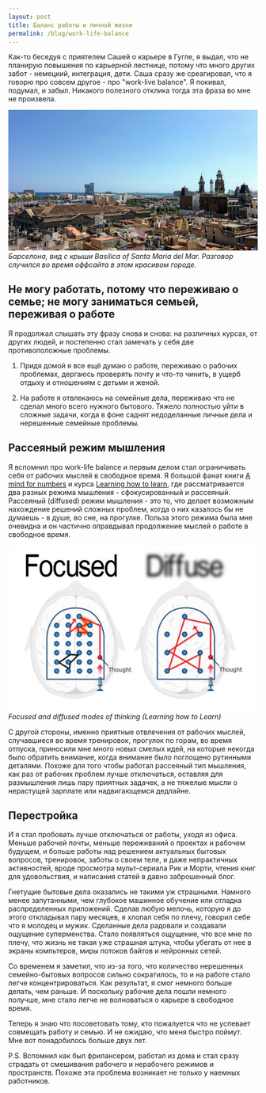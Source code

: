 ```yaml
---
layout: post
title: Баланс работы и личной жизни
permalink: /blog/work-life-balance
---
```

Как-то беседуя с приятелем Сашей о карьере в Гугле, я выдал, что не планирую повышения по карьерной лестнице, потому что много других забот - немецкий, интеграция, дети. Саша сразу же среагировал, что я говорю про совсем другое - про "work-live balance". Я покивал, подумал, и забыл. Никакого полезного отклика тогда эта фраза во мне не произвела.
<!--more-->

![Барселона, вид с крыши Basilica of Santa Maria del Mar](/img/barcelona.jpg)
*Барселона, вид с крыши Basilica of Santa Maria del Mar. Разговор случился во время оффсайта в этом красивом городе.*

## Не могу работать, потому что переживаю о семье; не могу заниматься семьей, переживая о работе

Я продолжал слышать эту фразу снова и снова: на различных курсах, от других людей, и постепенно стал замечать у себя две противоположные проблемы.

1. Придя домой я все ещё думаю о работе, переживаю о рабочих проблемах, дергаюсь проверять почту и что-то чинить, в ущерб отдыху и отношениям с детьми и женой.

2. На работе я отвлекаюсь на семейные дела, переживаю что не сделал много всего нужного бытового. Тяжело полностью уйти в сложные задачи, когда в фоне саднят недоделанные личные дела и нерешенные семейные проблемы.

## Рассеяный режим мышления

Я вспомнил про work-life balance и первым делом стал ограничивать себя от рабочих мыслей в свободное время. Я большой фанат книги [A mind for numbers](https://barbaraoakley.com/books/a-mind-for-numbers/) и курса [Learning how to learn](https://www.coursera.org/learn/learning-how-to-learn), где рассматривается два разных режима мышления - сфокусированный и рассеяный. Рассеяный (diffused) режим мышления - это то, что делает возможным нахождение решений сложных проблем, когда о них казалось бы не думаешь - в душе, во сне, на прогулке. Польза этого режима была мне очевидна и он частично оправдывал продолжение мыслей о работе в свободное время.

![Focused and diffused modes of thinking](/img/focused_diffused.jpg)
*Focused and diffused modes of thinking (Learning how to Learn)*

С другой стороны, именно приятные отвлечения от рабочих мыслей, случавшиеся во время тренировок, прогулок по горам, во время отпуска, приносили мне много новых смелых идей, на которые некогда было обратить внимание, когда внимание было поглощено рутинными деталями. Похоже для того чтобы работал рассеяный тип мышления, как раз от рабочих проблем лучше отключаться, оставляя для размышления лишь пару приятных задачек, а не тяжелые мысли о нерастущей зарплате или надвигающемся дедлайне.

## Перестройка

И я стал пробовать лучше отключаться от работы, уходя из офиса. Меньше рабочей почты, меньше переживаний о проектах и рабочем будущем, и больше работы над решением актуальных бытовых вопросов, тренировок, заботы о своем теле, и даже непрактичных активностей, вроде просмотра мульт-сериала Рик и Морти, чтения книг для удовольствия, и написания статей в давно заброшенный блог.

Гнетущие бытовые дела оказались не такими уж страшными. Намного менее запутанными, чем глубокое машинное обучение или отладка распределенных приложений. Сделав любую мелочь, которую я до этого откладывал пару месяцев, я хлопал себя по плечу, говорил себе что я молодец и мужик. Сделанные дела радовали и создавали ощущение суперменства. Стало появляться ощущение, что все мне по плечу, что жизнь не такая уже страшная штука, чтобы убегать от нее в экраны компьтеров, миры потоков байтов и нейронных сетей.

Со временем я заметил, что из-за того, что количество нерешенных семейно-бытовых вопросов сильно сократилось, то и на работе стало легче концентрироваться. Как результат, я смог немного больше делать, чем раньше. И поскольку рабочие дела пошли немного получше, мне стало легче не волноваться о карьере в свободное время.

Теперь я знаю что посоветовать тому, кто пожалуется что не успевает совмещать работу и семью. И не ожидаю, что меня быстро поймут. Мне вот понадобилось больше двух лет.

P.S. Вспомнил как был фрилансером, работал из дома и стал сразу страдать от смешивания рабочего и нерабочего режимов и пространств. Похоже эта проблема возникает не только у наемных работников.